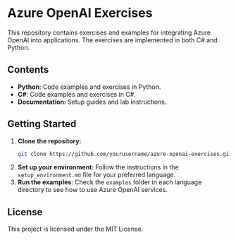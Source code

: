 # Azure OpenAI Exercises

This repository contains exercises and examples for integrating Azure OpenAI into applications. The exercises are implemented in both C# and Python.

## Contents

- **Python**: Code examples and exercises in Python.
- **C#**: Code examples and exercises in C#.
- **Documentation**: Setup guides and lab instructions.

## Getting Started

1. **Clone the repository:**
    ```bash
    git clone https://github.com/yourusername/azure-openai-exercises.git
    ```
2. **Set up your environment**: Follow the instructions in the `setup_environment.md` file for your preferred language.
3. **Run the examples**: Check the `examples` folder in each language directory to see how to use Azure OpenAI services.

## License

This project is licensed under the MIT License.
